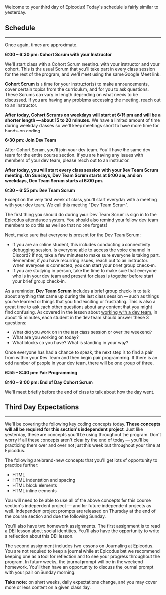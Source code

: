 Welcome to your third day of Epicodus! Today's schedule is fairly similar to yesterday.

## Schedule
---

Once again, times are approximate.

**6:00 – 6:30 pm: Cohort Scrum with your Instructor**

We'll start class with a Cohort Scrum meeting, with your instructor and your cohort. This is the usual Scrum that you'll take part in every class session for the rest of the program, and we'll meet using the same Google Meet link.

**Cohort Scrum** is a time for your instructor(s) to make announcements, cover certain topics from the curriculum, and for you to ask questions. These Scrums can vary in length depending on what needs to be discussed. If you are having any problems accessing the meeting, reach out to an instructor.

**After today, Cohort Scrums on weekdays will start at 6:15 pm and will be a shorter length — about 15 to 20 minutes.** We have a limited amount of time during weekday classes so we'll keep meetings short to have more time for hands-on coding.

**6:30 pm: Join Dev Team**

After Cohort Scrum, you'll join your dev team. You'll have the same dev team for the entire course section. If you are having any issues with members of your dev team, please reach out to an instructor.

**After today, you will start every class session with your Dev Team Scrum meeting. On Sundays, Dev Team Scrum starts at 9:00 am, and on weekdays, Dev Team Scrum starts at 6:00 pm.**

**6:30 – 6:55 pm: Dev Team Scrum**

Except on the very first week of class, you'll start everyday with a meeting with your dev team. We call this meeting "Dev Team Scrum".

The first thing you should do during your Dev Team Scrum is sign in to the Epicodus attendance system. You should also remind your fellow dev team members to do this as well so that no one forgets!

Next, make sure that everyone is present for the Dev Team Scrum: 

- If you are an online student, this includes conducting a connectivity debugging session. Is everyone able to access the voice channel in Discord? If not, take a few minutes to make sure everyone is taking part. Remember, if you have recurring issues, reach out to an instructor. When everyone is connected, you can start your brief group check-in.
- If you are studying in person, take the time to make sure that everyone who is in your dev team and present for class is together before start your brief group check-in.

As a reminder, **Dev Team Scrum** includes a brief group check-in to talk about anything that came up during the last class session — such as things you've learned or things that you find exciting or frustrating. This is also a great time to ask each other questions about any content that you might find confusing. As covered in the lesson about [working with a dev team](https://new.learnhowtoprogram.com/introduction-to-programming-part-time/getting-started-with-intro-to-programming/working-with-a-dev-team), in about 15 minutes, each student in the dev team should answer these 3 questions:

* What did you work on in the last class session or over the weekend?
* What are you working on today?
* What blocks do you have? What is standing in your way?

Once everyone has had a chance to speak, the next step is to find a pair from within your Dev Team and then begin pair programming. If there is an odd number of people in your dev team, there will be one group of three. 

**6:55 – 8:40 pm: Pair Programming** 

**8:40 – 9:00 pm: End of Day Cohort Scrum**

We'll meet briefly before the end of class to talk about how the day went.

## Third Day Expectations
---

We'll be covering the following key coding concepts today. **These concepts will all be required for this section's independent project.** Just like yesterday, these are concepts you'll be using throughout the program. Don't worry if all these concepts aren't clear by the end of today — you'll be practicing them over and over not just this week but throughout your time at Epicodus.

The following are brand-new concepts that you'll get lots of opportunity to practice further:

* HTML
* HTML indentation and spacing
* HTML block elements
* HTML inline elements

You will need to be able to use all of the above concepts for this course section's independent project — and for future independent projects as well. Independent project prompts are released on Thursday at the end of the course section and due the following Sunday.

You'll also have two homework assignments. The first assignment is to read a DEI lesson about social identities. You'll also have the opportunity to write a reflection about this DEI lesson.

The second assignment includes two lessons on Journaling at Epicodus. You are not required to keep a journal while at Epicodus but we recommend keeping one as a tool for reflection and to see your progress throughout the program. In future weeks, the journal prompt will be in the weekend homework. You'll then have an opportunity to discuss the journal prompt with your pair on Sunday morning.

**Take note:** on short weeks, daily expectations change, and you may cover more or less content on a given class day.
